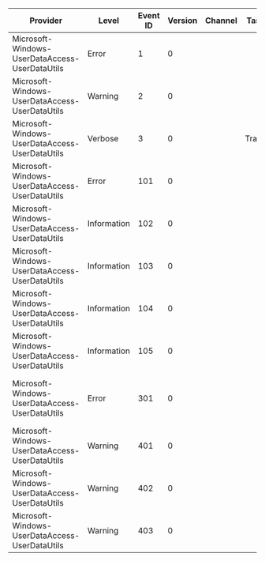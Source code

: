 Provider                                        |  Level        |  Event ID  |  Version  |  Channel  |  Task   |  Opcode  |  Keyword      |  Message
------------------------------------------------|---------------|------------|-----------|-----------|---------|----------|---------------|-------------------------------------------------------------------------------------------------------------------
Microsoft-Windows-UserDataAccess-UserDataUtils  |  Error        |  1         |  0        |           |         |          |  Error        |  Error: {P1_HResult} Location: {P2_String} Line Number: {P3_UInt32}
Microsoft-Windows-UserDataAccess-UserDataUtils  |  Warning      |  2         |  0        |           |         |          |               |  Error Propagated: {P1_HResult} Location: {P2_String} Line Number: {P3_UInt32}
Microsoft-Windows-UserDataAccess-UserDataUtils  |  Verbose      |  3         |  0        |           |  Trace  |          |  Debug        |
Microsoft-Windows-UserDataAccess-UserDataUtils  |  Error        |  101       |  0        |           |         |          |  Error        |  Error: HRESULT: {Prop_LINE_UInt32} Service: {Prop_Trace_UnicodeString}
Microsoft-Windows-UserDataAccess-UserDataUtils  |  Information  |  102       |  0        |           |         |          |  ServiceBase  |  Service: {Prop_Trace_UnicodeString} is starting up
Microsoft-Windows-UserDataAccess-UserDataUtils  |  Information  |  103       |  0        |           |         |          |  ServiceBase  |  Service: {Prop_Trace_UnicodeString} has entered the running state
Microsoft-Windows-UserDataAccess-UserDataUtils  |  Information  |  104       |  0        |           |         |          |  ServiceBase  |  Service: {Prop_Trace_UnicodeString} is shutting down
Microsoft-Windows-UserDataAccess-UserDataUtils  |  Information  |  105       |  0        |           |         |          |  ServiceBase  |  Service: {P1_UnicodeString} received control: {P1_UInt32}
Microsoft-Windows-UserDataAccess-UserDataUtils  |  Error        |  301       |  0        |           |         |          |  Error        |  CHSPinYinHelper Init failed: HRESULT: {P1_HexInt32}, CreateFile: {Prop_Handle}, CreateFileMapping: {Prop_Handle2}
Microsoft-Windows-UserDataAccess-UserDataUtils  |  Warning      |  401       |  0        |           |         |          |               |  Unknown photo type: {P1_UnicodeString}. Default to be binary.
Microsoft-Windows-UserDataAccess-UserDataUtils  |  Warning      |  402       |  0        |           |         |          |               |  Unknown photo binary encoding type: {P1_UnicodeString}. Default to be base64.
Microsoft-Windows-UserDataAccess-UserDataUtils  |  Warning      |  403       |  0        |           |         |          |               |